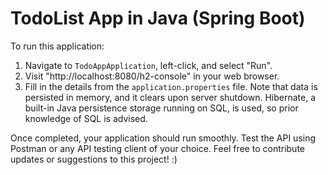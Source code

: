 # TodoList App in Java (Spring Boot)

To run this application:

1. Navigate to `TodoAppApplication`, left-click, and select "Run".
2. Visit "http://localhost:8080/h2-console" in your web browser.
3. Fill in the details from the `application.properties` file. Note that data is persisted in memory, and it clears upon server shutdown. Hibernate, a built-in Java persistence storage running on SQL, is used, so prior knowledge of SQL is advised.

Once completed, your application should run smoothly. Test the API using Postman or any API testing client of your choice. Feel free to contribute updates or suggestions to this project! :)